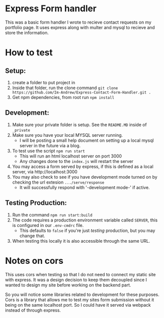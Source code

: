 # Express Form handler

This was a basic form handler I wrote to recieve contact requests on my portfolio page. It uses
express along with multer and mysql to recieve and store the information.

# How to test

## Setup:
1. create a folder to put project in
2. Inside that folder, run the clone command `git clone https://github.com/Im-Andrew/Express-Contact-Form-Handler.git .`
3. Get npm dependencies, from root run `npm install`

## Development:

1. Make sure your private folder is setup. See the `README.MD` inside of `_private`
2. Make sure you have your local MYSQL server running.
    - I will be posting a small help document on setting up a local mysql server in the future via a blog.
3. To test use the script `npm run start` 
    - This will run an html localhost server on port 3000
    - Any changes done to the `index.js` will restart the server
4. You may access a form served by express, if this is defined as a local server, via http://localhost:3000
5. You may also check to see if you have development mode turned on by checking the url extesion `.../serve/response`
    - It will successfully respond with '-development mode-' if active.

## Testing Production:
1. Run the command `npm run start:build`
2. The code requires a production environment variable called `SERVER`, this is configured in our `.env-cmdrc` file.
    - This defaults to `false` if you're just _testing_ production, but you may change that.
3. When testing this locally it is also accessible through the same URL.

# Notes on cors
This uses cors when testing so that I do not need to connect my static 
site with express. It was a design decision to keep them decoupled since
I wanted to design my site before working on the backend part.

So you will notice some libraries related to development for these purposes. Cors
is a library that allows me to test my sites form submission without it being on the
same localhost port. So I could have it served via webpack instead of through express.
